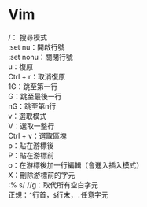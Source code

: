 # Vim
/： 搜尋模式  
:set nu：開啟行號  
:set nonu：關閉行號  
u：復原  
Ctrl + r：取消復原  
1G：跳至第一行  
G：跳至最後一行  
nG：跳至第n行  
v：選取模式  
V：選取一整行  
Ctrl + v：選取區塊  
p：貼在游標後  
P：貼在游標前  
o：在游標後加一行編輯（會進入插入模式）  
X：刪除游標前的字元  
:% s/ //g：取代所有空白字元  
正規：`^`行首，`$`行末，`.`任意字元  